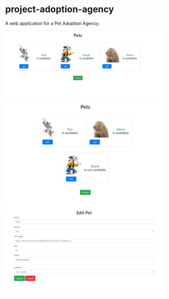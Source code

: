 # project-adoption-agency

A web application for a Pet Adoption Agency.

<img src="https://raw.githubusercontent.com/Spartak-Belov-Floresku/img-jg/main/adoption-agency-1.png">

<img src="https://raw.githubusercontent.com/Spartak-Belov-Floresku/img-jg/main/adoption-agency-2.png">

<img src="https://raw.githubusercontent.com/Spartak-Belov-Floresku/img-jg/main/adoption-agency-3.png">
